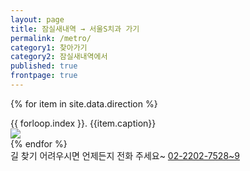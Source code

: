 ```yaml
---
layout: page
title: 잠실새내역 → 서울S치과 가기
permalink: /metro/
category1: 찾아가기
category2: 잠실새내역에서
published: true
frontpage: true
---
```


<div id="info">

{% for item in site.data.direction %}
<div class="row">
<div class="col-lg-4">{{ forloop.index }}. {{item.caption}}</div>
<div class="col-lg-8 p-2 mb-5 d-flex justify-content-center"><img src="{{site.url}}/img/{{item.photo}}"></div>
</div>
{% endfor %}

<div class="mb-4">길 찾기 어려우시면 언제든지 전화 주세요~ <i style="width: 1.5em;" class="fa fa-phone"></i><a href="tel:+82222027528">02-2202-7528</a><a href="tel:+82222027529">~9</a></div>

</div>
